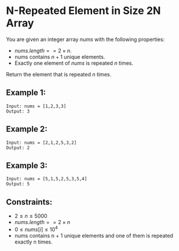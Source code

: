 # N-Repeated Element in Size 2N Array

You are given an integer array $nums$ with the following properties:

* $nums.length == 2 \times n$.
* nums contains $n + 1$ unique elements.
* Exactly one element of $nums$ is repeated $n$ times.

Return the element that is repeated $n$ times.

 

## Example 1:

    Input: nums = [1,2,3,3]
    Output: 3

## Example 2:

    Input: nums = [2,1,2,5,3,2]
    Output: 2

## Example 3:

    Input: nums = [5,1,5,2,5,3,5,4]
    Output: 5

 

## Constraints:

* $2 \le n \le 5000$
* $nums.length == 2 \times n$
* $0 \le nums[i] \le 10^4$
* nums contains n + 1 unique elements and one of them is repeated exactly n times.


